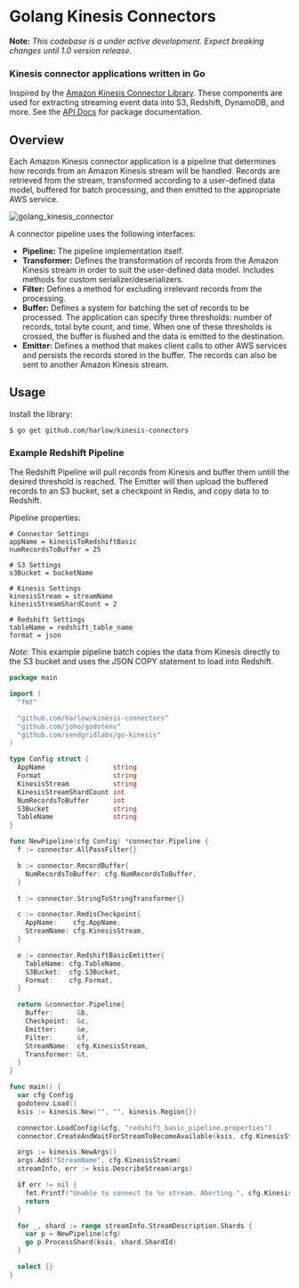 # Golang Kinesis Connectors

__Note:__ _This codebase is a under active development. Expect breaking changes until 1.0 version release._

### Kinesis connector applications written in Go

Inspired by the [Amazon Kinesis Connector Library][1]. These components are used for extracting streaming event data
into S3, Redshift, DynamoDB, and more. See the [API Docs][2] for package documentation.

## Overview

Each Amazon Kinesis connector application is a pipeline that determines how records from an Amazon Kinesis stream will be handled. Records are retrieved from the stream, transformed according to a user-defined data model, buffered for batch processing, and then emitted to the appropriate AWS service.

![golang_kinesis_connector](https://cloud.githubusercontent.com/assets/739782/4262283/2ee2550e-3b97-11e4-8cd1-21a5d7ee0964.png)

A connector pipeline uses the following interfaces:

* __Pipeline:__ The pipeline implementation itself.
* __Transformer:__ Defines the transformation of records from the Amazon Kinesis stream in order to suit the user-defined data model. Includes methods for custom serializer/deserializers.
* __Filter:__ Defines a method for excluding irrelevant records from the processing.
* __Buffer:__ Defines a system for batching the set of records to be processed. The application can specify three thresholds: number of records, total byte count, and time. When one of these thresholds is crossed, the buffer is flushed and the data is emitted to the destination.
* __Emitter:__ Defines a method that makes client calls to other AWS services and persists the records stored in the buffer. The records can also be sent to another Amazon Kinesis stream.

## Usage

Install the library:

    $ go get github.com/harlow/kinesis-connectors

### Example Redshift Pipeline

The Redshift Pipeline will pull records from Kinesis and buffer them untill the desired threshold is reached. The Emitter will then upload the buffered records to an S3 bucket, set a checkpoint in Redis, and copy data to to Redshift.

Pipeline properties:

```
# Connector Settings
appName = kinesisToRedshiftBasic
numRecordsToBuffer = 25

# S3 Settings
s3Bucket = bucketName

# Kinesis Settings
kinesisStream = streamName
kinesisStreamShardCount = 2

# Redshift Settings
tableName = redshift_table_name
format = json
```

_Note:_ This example pipeline batch copies the data from Kinesis directly to the S3 bucket and uses the JSON COPY statement to load into Redshift.

```go
package main

import (
  "fmt"

  "github.com/harlow/kinesis-connectors"
  "github.com/joho/godotenv"
  "github.com/sendgridlabs/go-kinesis"
)

type Config struct {
  AppName                 string
  Format                  string
  KinesisStream           string
  KinesisStreamShardCount int
  NumRecordsToBuffer      int
  S3Bucket                string
  TableName               string
}

func NewPipeline(cfg Config) *connector.Pipeline {
  f := connector.AllPassFilter{}

  b := connector.RecordBuffer{
    NumRecordsToBuffer: cfg.NumRecordsToBuffer,
  }

  t := connector.StringToStringTransformer{}

  c := connector.RedisCheckpoint{
    AppName:    cfg.AppName,
    StreamName: cfg.KinesisStream,
  }

  e := connector.RedshiftBasicEmtitter{
    TableName: cfg.TableName,
    S3Bucket:  cfg.S3Bucket,
    Format:    cfg.Format,
  }

  return &connector.Pipeline{
    Buffer:      &b,
    Checkpoint:  &c,
    Emitter:     &e,
    Filter:      &f,
    StreamName:  cfg.KinesisStream,
    Transformer: &t,
  }
}

func main() {
  var cfg Config
  godotenv.Load()
  ksis := kinesis.New("", "", kinesis.Region{})

  connector.LoadConfig(&cfg, "redshift_basic_pipeline.properties")
  connector.CreateAndWaitForStreamToBecomeAvailable(ksis, cfg.KinesisStream, cfg.KinesisStreamShardCount)

  args := kinesis.NewArgs()
  args.Add("StreamName", cfg.KinesisStream)
  streamInfo, err := ksis.DescribeStream(args)

  if err != nil {
    fmt.Printf("Unable to connect to %v stream. Aborting.", cfg.KinesisStream)
    return
  }

  for _, shard := range streamInfo.StreamDescription.Shards {
    var p = NewPipeline(cfg)
    go p.ProcessShard(ksis, shard.ShardId)
  }

  select {}
}
```

[1]: https://github.com/awslabs/amazon-kinesis-connectors
[2]: http://godoc.org/github.com/harlow/kinesis-connectors

